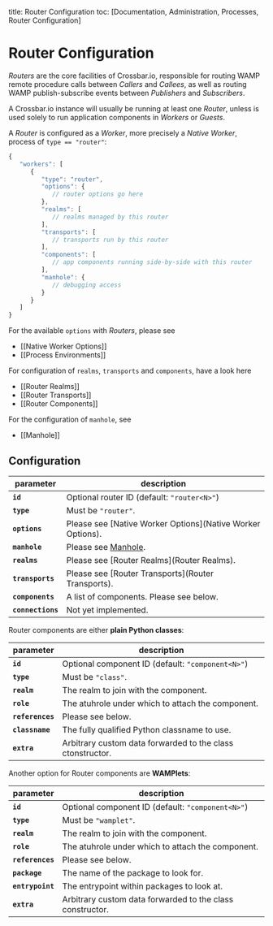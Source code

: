 title: Router Configuration
toc: [Documentation, Administration, Processes, Router Configuration]

# Router Configuration

*Routers* are the core facilities of Crossbar.io, responsible for routing WAMP remote procedure calls between *Callers* and *Callees*, as well as routing WAMP publish-subscribe events between *Publishers* and *Subscribers*.

A Crossbar.io instance will usually be running at least one *Router*, unless is used solely to run application components in *Workers* or *Guests*.

A *Router* is configured as a *Worker*, more precisely a *Native Worker*, process of `type == "router"`:

```javascript
{
   "workers": [
      {
         "type": "router",
         "options": {
            // router options go here
         },
         "realms": [
            // realms managed by this router
         ],
         "transports": [
            // transports run by this router
         ],
         "components": [
            // app components running side-by-side with this router
         ],
         "manhole": {
            // debugging access
         }
      }
   ]
}
```

For the available `options` with *Routers*, please see

* [[Native Worker Options]]
* [[Process Environments]]

For configuration of `realms`, `transports` and `components`, have a look here

* [[Router Realms]]
* [[Router Transports]]
* [[Router Components]]

For the configuration of `manhole`, see

* [[Manhole]]


## Configuration

parameter | description
---|---
**`id`** | Optional router ID (default: `"router<N>"`)
**`type`** | Must be `"router"`.
**`options`** | Please see [Native Worker Options](Native Worker Options).
**`manhole`** | Please see [Manhole](Manhole).
**`realms`** | Please see [Router Realms](Router Realms).
**`transports`** | Please see [Router Transports](Router Transports).
**`components`** | A list of components. Please see below.
**`connections`** | Not yet implemented.

Router components are either **plain Python classes**:

parameter | description
---|---
**`id`** | Optional component ID (default: `"component<N>"`)
**`type`** | Must be `"class"`.
**`realm`** | The realm to join with the component.
**`role`** | The atuhrole under which to attach the component.
**`references`** | Please see below.
**`classname`** | The fully qualified Python classname to use.
**`extra`** | Arbitrary custom data forwarded to the class ctonstructor.

Another option for Router components are **WAMPlets**:

parameter | description
---|---
**`id`** | Optional component ID (default: `"component<N>"`)
**`type`** | Must be `"wamplet"`.
**`realm`** | The realm to join with the component.
**`role`** | The atuhrole under which to attach the component.
**`references`** | Please see below.
**`package`** | The name of the package to look for.
**`entrypoint`** | The entrypoint within packages to look at.
**`extra`** | Arbitrary custom data forwarded to the class constructor.
